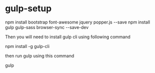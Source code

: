 # gulp-setup


npm install bootstrap font-awesome jquery popper.js --save
npm install gulp gulp-sass browser-sync --save-dev



Then you will need to install gulp cli using following command 

npm install -g gulp-cli 

then run gulp using this command 

gulp
